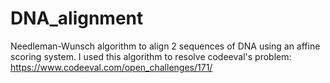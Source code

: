 # DNA_alignment
Needleman-Wunsch algorithm to align 2 sequences of DNA using an affine scoring system.
I used this algorithm to resolve codeeval's problem: https://www.codeeval.com/open_challenges/171/
